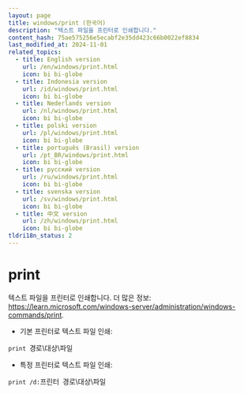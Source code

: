 ```yaml
---
layout: page
title: windows/print (한국어)
description: "텍스트 파일을 프린터로 인쇄합니다."
content_hash: 75ae575256e5ecabf2e35dd423c66b0022ef8834
last_modified_at: 2024-11-01
related_topics:
  - title: English version
    url: /en/windows/print.html
    icon: bi bi-globe
  - title: Indonesia version
    url: /id/windows/print.html
    icon: bi bi-globe
  - title: Nederlands version
    url: /nl/windows/print.html
    icon: bi bi-globe
  - title: polski version
    url: /pl/windows/print.html
    icon: bi bi-globe
  - title: português (Brasil) version
    url: /pt_BR/windows/print.html
    icon: bi bi-globe
  - title: русский version
    url: /ru/windows/print.html
    icon: bi bi-globe
  - title: svenska version
    url: /sv/windows/print.html
    icon: bi bi-globe
  - title: 中文 version
    url: /zh/windows/print.html
    icon: bi bi-globe
tldri18n_status: 2
---
```

# print

텍스트 파일을 프린터로 인쇄합니다.
더 많은 정보: <https://learn.microsoft.com/windows-server/administration/windows-commands/print>.

- 기본 프린터로 텍스트 파일 인쇄:

`print `<span class="tldr-var badge badge-pill bg-dark-lm bg-white-dm text-white-lm text-dark-dm font-weight-bold">경로\대상\파일</span>

- 특정 프린터로 텍스트 파일 인쇄:

`print /d:`<span class="tldr-var badge badge-pill bg-dark-lm bg-white-dm text-white-lm text-dark-dm font-weight-bold">프린터</span>` `<span class="tldr-var badge badge-pill bg-dark-lm bg-white-dm text-white-lm text-dark-dm font-weight-bold">경로\대상\파일</span>
